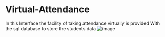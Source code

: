 # Virtual-Attendance
In this Interface the facility of taking attendance virtually is provided With the sql database to store the students data
![image](https://github.com/kamesh0540/Virtual-Attendance/assets/96972212/6309074a-b22f-4920-b745-a95590ee1a42)
